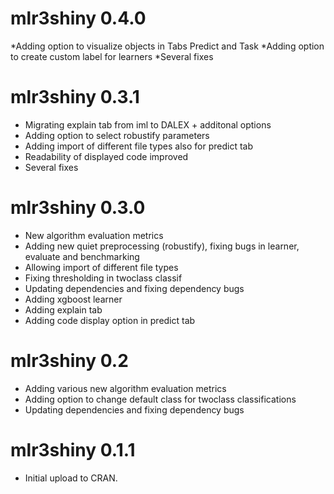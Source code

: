 # mlr3shiny 0.4.0

*Adding option to visualize objects in Tabs Predict and Task
*Adding option to create custom label for learners
*Several fixes

# mlr3shiny 0.3.1

* Migrating explain tab from iml to DALEX + additonal options
* Adding option to select robustify parameters
* Adding import of different file types also for predict tab
* Readability of displayed code improved  
* Several fixes

# mlr3shiny 0.3.0

* New algorithm evaluation metrics
* Adding new quiet preprocessing (robustify), fixing bugs in learner, evaluate and benchmarking
* Allowing import of different file types
* Fixing thresholding in twoclass classif
* Updating dependencies and fixing dependency bugs
* Adding xgboost learner
* Adding explain tab
* Adding code display option in predict tab 

# mlr3shiny 0.2

* Adding various new algorithm evaluation metrics
* Adding option to change default class for twoclass classifications 
* Updating dependencies and fixing dependency bugs

# mlr3shiny 0.1.1

* Initial upload to CRAN.
